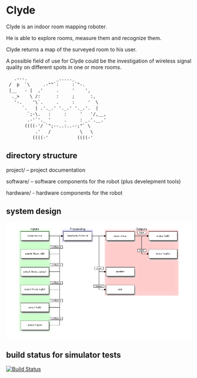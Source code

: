 # Clyde

Clyde is an indoor room mapping roboter.

He is able to explore rooms, measure them and recognize them.

Clyde returns a map of the surveyed room to his user.


A possible field of use for Clyde could be the investigation of wireless signal quality on different spots in one or more rooms.


       .---.           _....._
     /  p  `\     .-""`:     :`"-.
     |__   - |  ,'     .     '    ',
      ._>    \ /:      :     ;      :,
       '-.    '\`.     .     :     '  \
          `.   | .'._.' '._.' '._.'.  |
            `;-\.   :     :     '   '/,__,
            .-'`'._ '     .     : _.'.__.'
           ((((-'/ `";--..:..--;"` \
               .'   /           \   \
              ((((-'           ((((-'



## directory structure

project/	– project documentation

software/	– software components for the robot (plus develepment tools)

hardware/	- hardware components for the robot

## system design

![system design block diagram](https://raw.githubusercontent.com/laurakah/clyde/master/project/images/diagrams/blockdiag-clyde-system.png)

## build status for simulator tests

[![Build Status](https://travis-ci.org/laurakah/clyde.png?branch=master)](https://travis-ci.org/laurakah/clyde)
